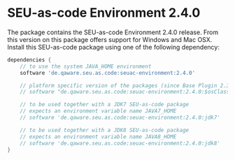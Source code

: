 # SEU-as-code Environment 2.4.0

The package contains the SEU-as-code Environment 2.4.0 release. From this version
on this package offers support for Windows and Mac OSX. Install this SEU-as-code
package using one of the following dependency:

```groovy
dependencies {
	// to use the system JAVA_HOME environment
	software 'de.qaware.seu.as.code:seuac-environment:2.4.0'

	// platform specific version of the packages (since Base Plugin 2.3.0)
	// software "de.qaware.seu.as.code:seuac-environment:2.4.0:$osClassifier"

	// to be used together with a JDK7 SEU-as-code package
	// expects an environment variable name JAVA7_HOME
	// software 'de.qaware.seu.as.code:seuac-environment:2.4.0:jdk7'

	// to be used together with a JDK8 SEU-as-code package
	// expects an environment variable name JAVA8_HOME
	// software 'de.qaware.seu.as.code:seuac-environment:2.4.0:jdk8'
}
```
